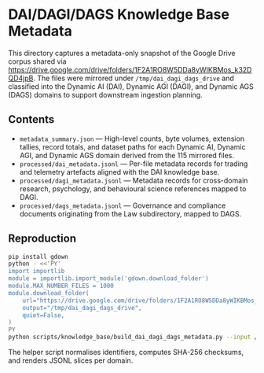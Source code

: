 # DAI/DAGI/DAGS Knowledge Base Metadata

This directory captures a metadata-only snapshot of the Google Drive corpus shared via
<https://drive.google.com/drive/folders/1F2A1RO8W5DDa8yWIKBMos_k32DQD4jpB>.
The files were mirrored under `/tmp/dai_dagi_dags_drive` and classified into the
Dynamic AI (DAI), Dynamic AGI (DAGI), and Dynamic AGS (DAGS) domains to
support downstream ingestion planning.

## Contents

- `metadata_summary.json` &mdash; High-level counts, byte volumes, extension tallies, record totals, and dataset paths for each Dynamic AI, Dynamic AGI, and Dynamic AGS domain derived from the 115 mirrored files.
- `processed/dai_metadata.jsonl` &mdash; Per-file metadata records for trading and
  telemetry artefacts aligned with the DAI knowledge base.
- `processed/dagi_metadata.jsonl` &mdash; Metadata records for cross-domain
  research, psychology, and behavioural science references mapped to DAGI.
- `processed/dags_metadata.jsonl` &mdash; Governance and compliance documents
  originating from the Law subdirectory, mapped to DAGS.

## Reproduction

```bash
pip install gdown
python - <<'PY'
import importlib
module = importlib.import_module('gdown.download_folder')
module.MAX_NUMBER_FILES = 1000
module.download_folder(
    url="https://drive.google.com/drive/folders/1F2A1RO8W5DDa8yWIKBMos_k32DQD4jpB?usp=sharing",
    output="/tmp/dai_dagi_dags_drive",
    quiet=False,
)
PY
python scripts/knowledge_base/build_dai_dagi_dags_metadata.py --input /tmp/dai_dagi_dags_drive --output data/knowledge_base/dai_dagi_dags
```

The helper script normalises identifiers, computes SHA-256 checksums, and
renders JSONL slices per domain.
